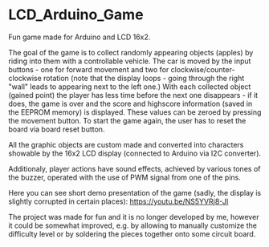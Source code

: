 # LCD_Arduino_Game
Fun game made for Arduino and LCD 16x2.

The goal of the game is to collect randomly appearing objects (apples) by riding into them with a controllable vehicle. The car is moved by the input buttons - one for forward movement and two for clockwise/counter-clockwise rotation (note that the display loops - going through the right "wall" leads to appearing next to the left one.) With each collected object (gained point) the player has less time before the next one disappears - if it does, the game is over and the score and highscore information (saved in the EEPROM memory) is displayed. These values can be zeroed by pressing the movement button. To start the game again, the user has to reset the board via board reset button.    

All the graphic objects are custom made and converted into characters showable by the 16x2 LCD display (connected to Arduino via I2C converter).  

Additionaly, player actions have sound effects, achieved by various tones of the buzzer, operated with the use of PWM signal from one of the pins.  

Here you can see short demo presentation of the game (sadly, the display is slightly corrupted in certain places): https://youtu.be/NS5YVRj8-JI

The project was made for fun and it is no longer developed by me, however it could be somewhat improved, e.g. by allowing to manually customize the difficulty level or by soldering the pieces together onto some circuit board. 
